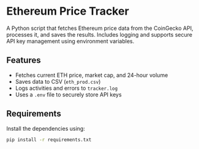 # Ethereum Price Tracker

A Python script that fetches Ethereum price data from the CoinGecko API, processes it, and saves the results. Includes logging and supports secure API key management using environment variables.

## Features

- Fetches current ETH price, market cap, and 24-hour volume
- Saves data to CSV (`eth_prod.csv`)
- Logs activities and errors to `tracker.log`
- Uses a `.env` file to securely store API keys

## Requirements

Install the dependencies using:

```bash
pip install -r requirements.txt